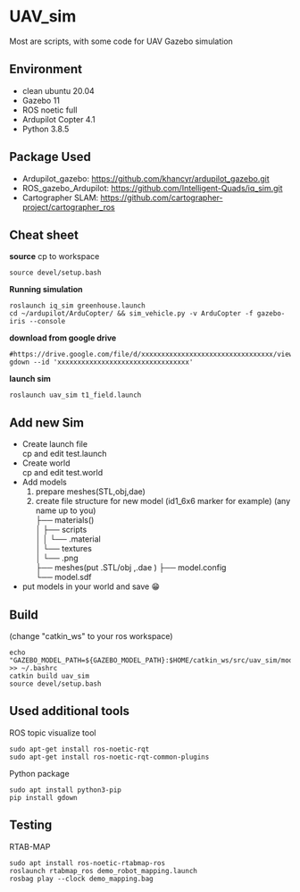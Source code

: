 # UAV_sim
Most are scripts, with some code for UAV Gazebo simulation

## Environment 
- clean ubuntu 20.04
- Gazebo 11
- ROS noetic full
- Ardupilot Copter 4.1
- Python 3.8.5

## Package Used
- Ardupilot_gazebo: https://github.com/khancyr/ardupilot_gazebo.git
- ROS_gazebo_Ardupilot: https://github.com/Intelligent-Quads/iq_sim.git
- Cartographer SLAM: https://github.com/cartographer-project/cartographer_ros

## Cheat sheet
**source**
cp to workspace
```
source devel/setup.bash
```
**Running simulation** 
``` 
roslaunch iq_sim greenhouse.launch 
cd ~/ardupilot/ArduCopter/ && sim_vehicle.py -v ArduCopter -f gazebo-iris --console
```
**download from google drive**
```
#https://drive.google.com/file/d/xxxxxxxxxxxxxxxxxxxxxxxxxxxxxxxxx/view
gdown --id 'xxxxxxxxxxxxxxxxxxxxxxxxxxxxxxxxx'
```
**launch sim**
```
roslaunch uav_sim t1_field.launch
```
## Add new Sim
- Create launch file  
  cp and edit test.launch  
- Create world  
  cp and edit test.world  
- Add models  
  1) prepare meshes(STL,obj,dae)  
  2) create file structure for new model (id1_6x6 marker for example)
     <modelname>(any name up to you)  
     ├── materials()  
     │   ├── scripts  
     │   │   └── <texturedescription>.material  
     │   └── textures  
     │       └── <texture>.png  
     ├── meshes(put <meshes>.STL/obj ,<modeldescription>.dae ) 
     ├── model.config   
     └── model.sdf  
- put models in your world and save :grin:

## Build
(change "catkin_ws" to your ros workspace)
```
echo "GAZEBO_MODEL_PATH=${GAZEBO_MODEL_PATH}:$HOME/catkin_ws/src/uav_sim/models" >> ~/.bashrc 
catkin build uav_sim
source devel/setup.bash
```

## Used additional tools
ROS topic visualize tool
```
sudo apt-get install ros-noetic-rqt
sudo apt-get install ros-noetic-rqt-common-plugins
```
Python package
```
sudo apt install python3-pip
pip install gdown
```
## Testing
RTAB-MAP
```
sudo apt install ros-noetic-rtabmap-ros 
roslaunch rtabmap_ros demo_robot_mapping.launch
rosbag play --clock demo_mapping.bag  
```
